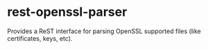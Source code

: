 # rest-openssl-parser
Provides a ReST interface for parsing OpenSSL supported files (like certificates, keys, etc).
